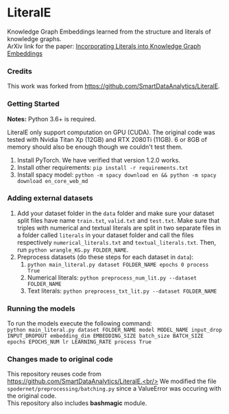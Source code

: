 # LiteralE
Knowledge Graph Embeddings learned from the structure and literals of knowledge graphs.<br/>
ArXiv link for the paper: [Incorporating Literals into Knowledge Graph Embeddings](https://arxiv.org/abs/1802.00934)

### Credits

This work was forked from https://github.com/SmartDataAnalytics/LiteralE.

### Getting Started

**Notes:** Python 3.6+ is required.

LiteralE only support computation on GPU (CUDA). The original code was tested with Nvidia Titan Xp (12GB) and RTX 2080Ti (11GB). 6 or 8GB of memory should also be enough though we couldn't test them.

1. Install PyTorch. We have verified that version 1.2.0 works.
2. Install other requirements: `pip install -r requirements.txt`
3. Install spacy model: `python -m spacy download en && python -m spacy download en_core_web_md`

### Adding external datasets

1. Add your dataset folder in the `data` folder and make sure your dataset split files have name `train.txt`, `valid.txt` and `test.txt`. Make sure that triples with numerical and textual literals are split in two separate files in a folder called `literals` in your dataset folder and call the files respectively `numerical_literals.txt` and `textual_literals.txt`. Then, run `python wrangle_KG.py FOLDER_NAME`.
2. Preprocess datasets (do these steps for each dataset in `data`):
    1. `python main_literal.py dataset FOLDER_NAME epochs 0 process True`
    2. Numerical literals: `python preprocess_num_lit.py --dataset FOLDER_NAME`
    3. Text literals: `python preprocess_txt_lit.py --dataset FOLDER_NAME`

### Running the models

To run the models execute the following command:<br/>
`python main_literal.py dataset FOLDER_NAME model MODEL_NAME input_drop INPUT_DROPOUT embedding_dim EMBEDDING_SIZE batch_size BATCH_SIZE epochs EPOCHS_NUM lr LEARNING_RATE process True`

### Changes made to original code

This repository reuses code from https://github.com/SmartDataAnalytics/LiteralE.<br/>
We modified the file `spodernet/preprocessing/batching.py` since a ValueError was occuring with the original code.<br/>
This repository also includes **bashmagic** module.
